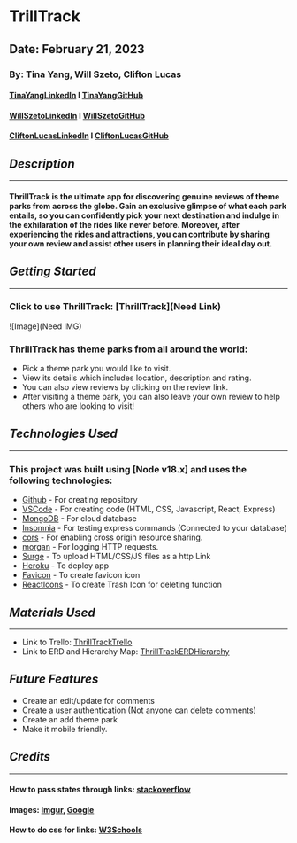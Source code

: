 # TrillTrack
## Date: February 21, 2023
### By: Tina Yang, Will Szeto, Clifton Lucas
#### [TinaYangLinkedIn](https://www.linkedin.com/in/yang-tina/) l [TinaYangGitHub](https://github.com/tinayang15)
#### [WillSzetoLinkedIn](https://www.linkedin.com/in/will-szeto-a449b021a/) l [WillSzetoGitHub](https://github.com/wszeto11)
#### [CliftonLucasLinkedIn](https://www.linkedin.com/in/clifton-lucas-b80540121/) l [CliftonLucasGitHub](https://github.com/Cliftonlucas1?tab=repositories)

## ***Description***
***
#### ThrillTrack is the ultimate app for discovering genuine reviews of theme parks from across the globe. Gain an exclusive glimpse of what each park entails, so you can confidently pick your next destination and indulge in the exhilaration of the rides like never before. Moreover, after experiencing the rides and attractions, you can contribute by sharing your own review and assist other users in planning their ideal day out.

## ***Getting Started***
***
### Click to use ThrillTrack: [ThrillTrack](Need Link)

![Image](Need IMG)
### ThrillTrack has theme parks from all around the world:
* Pick a theme park you would like to visit.
* View its details which includes location, description and rating.
* You can also view reviews by clicking on the review link.
* After visiting a theme park, you can also leave your own review to help others who are looking to visit!

## ***Technologies Used***
***
### This project was built using  [Node v18.x] and uses the following technologies:
* [Github](https://github.com/) - For creating repository
* [VSCode](https://code.visualstudio.com/) - For creating code (HTML, CSS, Javascript, React, Express)
* [MongoDB](https://www.mongodb.com/cloud/atlas/lp/try4?utm_content=rlsavisitor&utm_source=google&utm_campaign=search_gs_pl_evergreen_atlas_core_retarget-brand_gic-null_amers-us-ca_ps-all_desktop_eng_lead&utm_term=mongodb&utm_medium=cpc_paid_search&utm_ad=e&utm_ad_campaign_id=14291004479&adgroup=128837427347&cq_cmp=14291004479&gclid=CjwKCAiArY2fBhB9EiwAWqHK6ojEvQyb-6P-jwBIIENwDlR1nzXX1m7MZWBhenUOqTiZyUdZXExhGxoCFn8QAvD_BwE) - For cloud database
* [Insomnia](https://insomnia.rest/download) - For testing express commands (Connected to your database)
* [cors](https://www.npmjs.com/package/cors) - For enabling cross origin resource sharing.
* [morgan](https://www.npmjs.com/package/morgan) - For logging HTTP requests.
* [Surge](https://surge.sh/) - To upload HTML/CSS/JS files as a http Link
* [Heroku](https://www.heroku.com) - To deploy app
* [Favicon](https://favicon.io/favicon-converter/) - To create favicon icon
* [ReactIcons](https://www.npmjs.com/package/react-icons) - To create Trash Icon for deleting function

## ***Materials Used***
***
* Link to Trello: [ThrillTrackTrello](https://trello.com/b/i7OiLFPn/thrilltrack)
* Link to ERD and Hierarchy Map: [ThrillTrackERDHierarchy](https://lucid.app/lucidchart/e11d1c75-7e22-4a64-a96a-87c137f19482/edit?page=0_0#)

## ***Future Features***
* Create an edit/update for comments
* Create a user authentication (Not anyone can delete comments)
* Create an add theme park
* Make it mobile friendly.
## ***Credits***
***
#### How to pass states through links: [stackoverflow](https://stackoverflow.com/questions/47484406/how-to-pass-multiple-state-through-link-in-reactjs)
#### Images: [Imgur](https://imgur.com/), [Google](https://www.google.com/)
#### How to do css for links: [W3Schools](https://www.w3schools.com/css/css_link.asp)


